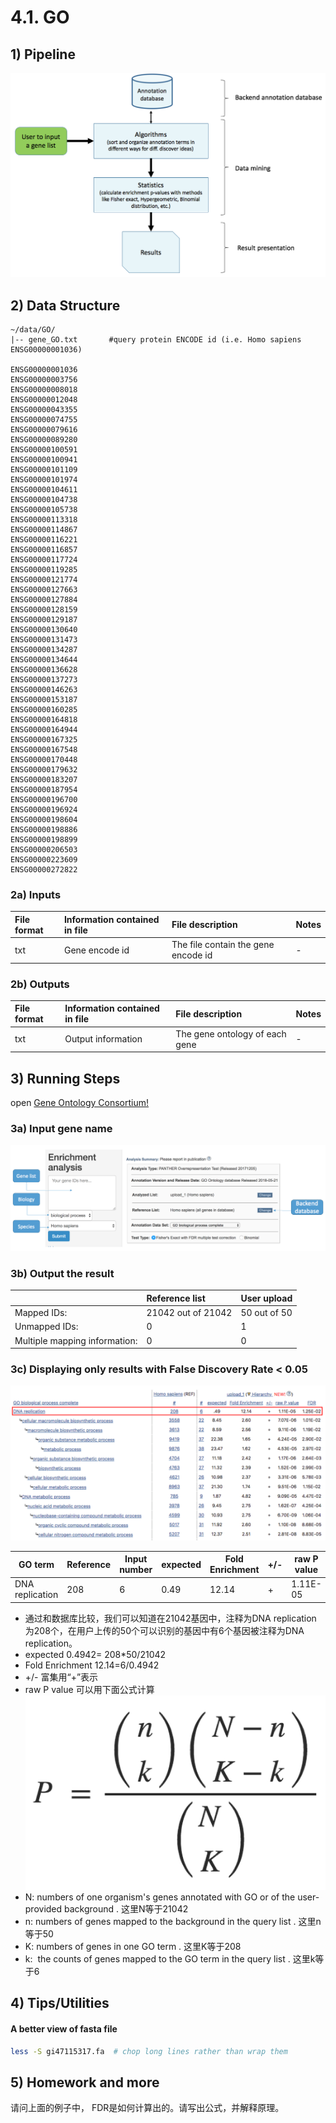 # 4.1. GO

## 1) Pipeline

![](../../.gitbook/assets/go1.png)

## 2) Data Structure

```
~/data/GO/
|-- gene_GO.txt       #query protein ENCODE id (i.e. Homo sapiens ENSG00000001036)

ENSG00000001036
ENSG00000003756
ENSG00000008018
ENSG00000012048
ENSG00000043355
ENSG00000074755
ENSG00000079616
ENSG00000089280
ENSG00000100591
ENSG00000100941
ENSG00000101109
ENSG00000101974
ENSG00000104611
ENSG00000104738
ENSG00000105738
ENSG00000113318
ENSG00000114867
ENSG00000116221
ENSG00000116857
ENSG00000117724
ENSG00000119285
ENSG00000121774
ENSG00000127663
ENSG00000127884
ENSG00000128159
ENSG00000129187
ENSG00000130640
ENSG00000131473
ENSG00000134287
ENSG00000134644
ENSG00000136628
ENSG00000137273
ENSG00000146263
ENSG00000153187
ENSG00000160285
ENSG00000164818
ENSG00000164944
ENSG00000167325
ENSG00000167548
ENSG00000170448
ENSG00000179632
ENSG00000183207
ENSG00000187954
ENSG00000196700
ENSG00000196924
ENSG00000198604
ENSG00000198886
ENSG00000198899
ENSG00000206503
ENSG00000223609
ENSG00000272822
```

### 2a) **Inputs**

| **File format** | **Information contained in file** | **File description** | **Notes** |
| :--- | :--- | :--- | :--- |
| txt | Gene encode id | The file contain the gene encode id | - |

### 2b) **Outputs**

| **File format** | **Information contained in file** | **File description** | **Notes** |
| :--- | :--- | :--- | :--- |
| txt | Output information | The gene ontology of each gene |  -|

## 3) Running Steps
open [Gene Ontology Consortium!](http://geneontology.org/page/go-enrichment-analysis)

### 3a) **Input gene name**

![](../../.gitbook/assets/go_input1.png)

### 3b) **Output the result**

|  | **Reference list** | **User upload** |
| :--- | :--- | :--- |
| Mapped IDs: | 21042 out of 21042 | 50 out of 50 |
| Unmapped IDs: | 0 | 1 |
| Multiple mapping information: | 0 | 0 |

### 3c) Displaying only results with False Discovery Rate &lt; 0.05
![](../../.gitbook/assets/goout1.png)  

|GO term|Reference|Input number|expected|Fold Enrichment|+/-|raw P value|FDR|
|-|-|-|-|-|-|-|-|
|DNA replication|208|6 | 0.49|12.14 |+ |1.11E-05 |1.25E-02 |
+ 通过和数据库比较，我们可以知道在21042基因中，注释为DNA replication 为208个，在用户上传的50个可以识别的基因中有6个基因被注释为DNA replication。
+ expected 0.4942= 208*50/21042
+ Fold Enrichment 12.14=6/0.4942
+ +/- 富集用“+”表示
+ raw P value 可以用下面公式计算
![](../../.gitbook/assets/goout2.png)  
+ N: numbers of one organism's genes annotated with GO or of the user-provided background
. 这里N等于21042
+ n: numbers of genes mapped to the background in the query list
. 这里n等于50
+ K: numbers of genes in one GO term
. 这里K等于208
+ k:  the counts of genes mapped to the GO term in the query list
. 这里k等于6




## 4) Tips/Utilities

#### A better view of fasta file

```bash
less -S gi47115317.fa  # chop long lines rather than wrap them
```

## 5) Homework and more

请问上面的例子中， FDR是如何计算出的。请写出公式，并解释原理。

